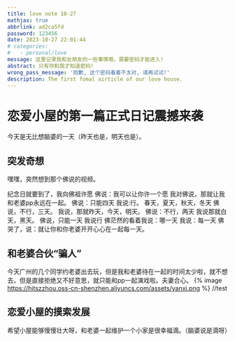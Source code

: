 ```yaml
---
title: love note 10-27
mathjax: true
abbrlink: ad2ca5fd
password: 123456
date: 2023-10-27 22:01:44
# categories:
#   - personal/love
message: 这里记录我和女朋友的一些事情哦，需要密码才能进入!
abstract: 只有你和我才知道密码!
wrong_pass_message: '抱歉, 这个密码看着不太对, 请再试试!'
description: The first fomal airticle of our love house.
---
```


# 恋爱小屋的第一篇正式日记震撼来袭
今天是无比想脑婆的一天（昨天也是，明天也是）。
## 突发奇想
嘿嘿，突然想到那个佛说的视频。

纪念日就要到了，我向佛祖许愿
佛说：我可以让你许一个愿
我对佛说，那就让我和老婆pp永远在一起。
佛说：只能四天
我说:行。 春天，夏天，秋天，冬天
佛说，不行，三天。
我说，那就昨天，今天，明天。
佛说：不行，两天
我说那就白天，黑天。
佛说，只能一天
我说行
佛茫然的看着我说：哪一天
我说：每一天
佛哭了，说：就让你和你老婆开开心心在一起每一天。

## 和老婆合伙“骗人”
今天广州的几个同学约老婆出去玩，但是我和老婆待在一起的时间太少啦，就不想去，但是直接拒绝又不好意思，就只能和pp一起演戏啦。夫妻合心。
{% image https://hitszzhou.oss-cn-shenzhen.aliyuncs.com/assets/yanxi.png %}
//test

## 恋爱小屋的摸索发展
希望小屋能够慢慢壮大呀，和老婆一起维护一个小家是很幸福滴。（脑婆说是滴呀）

